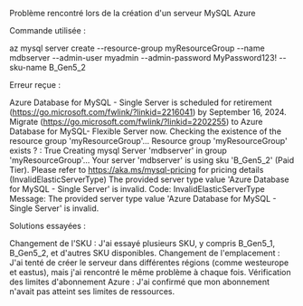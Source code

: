 Problème rencontré lors de la création d'un serveur MySQL Azure

Commande utilisée :

az mysql server create --resource-group myResourceGroup --name mdbserver --admin-user myadmin --admin-password MyPassword123! --sku-name B_Gen5_2

Erreur reçue :

Azure Database for MySQL - Single Server is scheduled for retirement (https://go.microsoft.com/fwlink/?linkid=2216041) by September 16, 2024. Migrate (https://go.microsoft.com/fwlink/?linkid=2202255) to Azure Database for MySQL- Flexible Server now.
Checking the existence of the resource group 'myResourceGroup'...
Resource group 'myResourceGroup' exists ? : True 
Creating mysql Server 'mdbserver' in group 'myResourceGroup'...
Your server 'mdbserver' is using sku 'B_Gen5_2' (Paid Tier). Please refer to https://aka.ms/mysql-pricing for pricing details
(InvalidElasticServerType) The provided server type value 'Azure Database for MySQL - Single Server' is invalid.
Code: InvalidElasticServerType
Message: The provided server type value 'Azure Database for MySQL - Single Server' is invalid.

Solutions essayées :

Changement de l'SKU : J'ai essayé plusieurs SKU, y compris B_Gen5_1, B_Gen5_2, et d'autres SKU disponibles.
Changement de l'emplacement : J'ai tenté de créer le serveur dans différentes régions (comme westeurope et eastus), mais j'ai rencontré le même problème à chaque fois.
Vérification des limites d'abonnement Azure : J'ai confirmé que mon abonnement n'avait pas atteint ses limites de ressources. 
